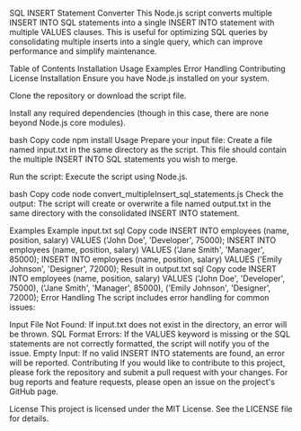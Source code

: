 SQL INSERT Statement Converter
This Node.js script converts multiple INSERT INTO SQL statements into a single INSERT INTO statement with multiple VALUES clauses. This is useful for optimizing SQL queries by consolidating multiple inserts into a single query, which can improve performance and simplify maintenance.

Table of Contents
Installation
Usage
Examples
Error Handling
Contributing
License
Installation
Ensure you have Node.js installed on your system.

Clone the repository or download the script file.

Install any required dependencies (though in this case, there are none beyond Node.js core modules).

bash
Copy code
npm install
Usage
Prepare your input file: Create a file named input.txt in the same directory as the script. This file should contain the multiple INSERT INTO SQL statements you wish to merge.

Run the script: Execute the script using Node.js.

bash
Copy code
node convert_multipleInsert_sql_statements.js
Check the output: The script will create or overwrite a file named output.txt in the same directory with the consolidated INSERT INTO statement.

Examples
Example input.txt
sql
Copy code
INSERT INTO employees (name, position, salary) VALUES ('John Doe', 'Developer', 75000);
INSERT INTO employees (name, position, salary) VALUES ('Jane Smith', 'Manager', 85000);
INSERT INTO employees (name, position, salary) VALUES ('Emily Johnson', 'Designer', 72000);
Result in output.txt
sql
Copy code
INSERT INTO employees (name, position, salary) VALUES
('John Doe', 'Developer', 75000),
('Jane Smith', 'Manager', 85000),
('Emily Johnson', 'Designer', 72000);
Error Handling
The script includes error handling for common issues:

Input File Not Found: If input.txt does not exist in the directory, an error will be thrown.
SQL Format Errors: If the VALUES keyword is missing or the SQL statements are not correctly formatted, the script will notify you of the issue.
Empty Input: If no valid INSERT INTO statements are found, an error will be reported.
Contributing
If you would like to contribute to this project, please fork the repository and submit a pull request with your changes. For bug reports and feature requests, please open an issue on the project's GitHub page.

License
This project is licensed under the MIT License. See the LICENSE file for details.
